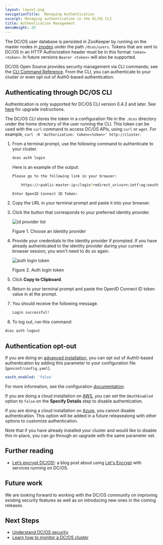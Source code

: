 ```yaml
---
layout: layout.pug
navigationTitle:  Managing Authentication
excerpt: Managing authentication in the DC/OS CLI
title: Authentication Management
menuWeight: 20
---
```


<!-- The source repository for this topic is https://github.com/dcos/dcos-docs-site -->


The DC/OS user database is persisted in ZooKeeper by running on the master nodes in [znodes](https://zookeeper.apache.org/doc/r3.1.2/zookeeperProgrammers.html#sc-zkDataModel-znodes) under the path `/dcos/users`. Tokens that are sent to DC/OS in an HTTP Authorization header must be in this format: `token=<token>`. In future versions `Bearer <token>` will also be supported.

DC/OS Open Source provides security management via CLI commands; see the [CLI Command Reference](/1.11/cli/command-reference/dcos-auth/). From the CLI, you can authenticate to your cluster or even opt out of Auth0-based authentication.


## <a name="log-in-cli"></a>Authenticating through DC/OS CLI

Authentication is only supported for DC/OS CLI version 0.4.3 and later. See [here](/1.11/cli/update/) for upgrade instructions.

The DC/OS CLI stores the token in a configuration file in the `.dcos` directory under the home directory of the user running the CLI. This token can be used with the `curl` command to access DC/OS APIs, using `curl` or `wget`. For example, `curl -H 'Authorization: token=<token>' http://cluster`.

1.  From a terminal prompt, use the following command to authenticate to your cluster.

    ```bash
    dcos auth login
    ```

    Here is an example of the output:

    ```bash
    Please go to the following link in your browser:

        https://<public-master-ip>/login?redirect_uri=urn:ietf:wg:oauth:2.0:oob

    Enter OpenID Connect ID Token:
    ```

1.  Copy the URL in your terminal prompt and paste it into your browser.

1.  Click the button that corresponds to your preferred identity provider.

    ![id provider list](/1.11/img/auth-login.png)

    Figure 1. Choose an identity provider

1.  Provide your credentials to the identity provider if prompted. If you have already authenticated to the identity provider during your current browser session, you won't need to do so again.

    ![auth login token](/1.11/img/auth-login-token.png)

    Figure 2. Auth login token

1.  Click **Copy to Clipboard**.

1.  Return to your terminal prompt and paste the OpenID Connect ID token value in at the prompt.

1.  You should receive the following message.

    ```bash
    Login successful!
    ```

1. To log out, run this command:

```bash
dcos auth logout
```

## Authentication opt-out

If you are doing an [advanced installation](/1.11/installing/production/deploying-dcos/installation/), you can opt out of Auth0-based authentication by adding this parameter to your configuration file (`genconf/config.yaml`).

```yaml
oauth_enabled: 'false'
```
For more information, see the configuration [documentation](/1.11/installing/production/advanced-configuration/configuration-reference/).

If you are doing a cloud installation on [AWS](/1.11/installing/evaluation/cloud-installation/aws/), you can set the `OAuthEnabled` option to `false` on the **Specify Details** step to disable authentication.

If you are doing a cloud installation on [Azure](/1.11/installing/evaluation/cloud-installation/azure/), you cannot disable authentication. This option will be added in a future releasealong with other options to customize authentication.

Note that if you have already installed your cluster and would like to disable this in-place, you can go through an upgrade with the same parameter set.


## Further reading

- [Let’s encrypt DC/OS!](https://mesosphere.com/blog/2016/04/06/lets-encrypt-dcos/):
  a blog post about using [Let's Encrypt](https://letsencrypt.org/) with
  services running on DC/OS.

## Future work

We are looking forward to working with the DC/OS community on improving existing
security features as well as on introducing new ones in the coming releases.

## Next Steps

- [Understand DC/OS security](/1.11/administering-clusters/)
- [Learn how to monitor a DC/OS cluster](/1.11/monitoring/)

 [1]: https://en.wikipedia.org/wiki/STARTTLS
